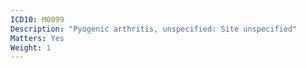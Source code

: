 ```yaml
---
ICD10: M0099
Description: "Pyogenic arthritis, unspecified: Site unspecified"
Matters: Yes
Weight: 1
---
```

